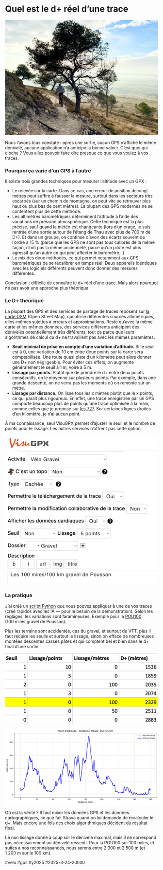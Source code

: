 # Quel est le d+ réel d’une trace

![Enserune sur le o727](_i/devplus-cover.webp)

Nous l’avons tous constaté : après une sortie, aucun GPS n’affiche le même dénivelé, aucune application n’a anticipé la bonne valeur. C’est quoi qui cloche ? Vous allez pouvoir faire dire presque ce que vous voulez à vos traces.

### Pourquoi ça varie d’un GPS à l’autre

Il existe trois grandes techniques pour mesurer l’altitude avec un GPX :

* Le relevée sur la carte. Dans ce cas, une erreur de position de vingt mètres peut suffire à fausser la mesure, surtout dans les secteurs très escarpés (sur un chemin de montagne, on peut vite se retrouver plus haut ou plus bas de cent mètres). La plupart des GPS modernes ne se contentent plus de cette méthode.
* Les altimètres barométriques déterminent l’attitude à l’aide des variations de pression atmosphérique. Cette technique est la plus précise, sauf quand la météo est changeante (lors d’un orage, je suis rentrée d’une sortie autour de l’étang de Thau avec plus de 700 m de D+). Et dans un groupe, on continue d’avoir des écarts souvent de l’ordre à 15 % (parce que les GPS ne sont pas tous calibrés de la même façon, n’ont pas la même ancienneté, parce qu’un pilote est plus agressif qu’un autre ce qui peut affecter le baromètre…).
* Le mix des deux méthodes, ce qui permet notamment aux GPS barométriques de se recalibrer en temps réel. Deux appareils identiques avec les logiciels différents peuvent donc donner des mesures différentes.

Conclusion : difficile de connaître le d+ réel d’une trace. Mais alors pourquoi ne pas avoir une approche plus théorique.

### Le D+ théorique

La plupart des GPS et des services de partage de traces reposent sur [la carte OSM](https://www.openstreetmap.org/) (Open Street Map), qui utilise différentes sources altimétriques, elles-mêmes sujettes à erreurs et approximations. Reste qu’avec la même carte et les mêmes données, des services différents anticipent des dénivelés potentiellement très différents, tout ça parce que leurs algorithmes de calcul du d+ ne travaillent pas avec les mêmes paramètres.

* **Seuil minimal de prise en compte d’une variation d’altitude.** Si le seuil est à 0, une variation de 10 cm entre deux points sur la carte sera comptabilisée. Une route quasi plate d’un kilomètre peut alors donner une D+ non négligeable. Pour éviter ces effets, on augmente généralement le seuil à 1 m, voire à 5 m.
* **Lissage par points.** Plutôt que de prendre le d+ entre deux points consécutifs, on le moyenne sur plusieurs points. Par exemple, dans une grande descente, on ne verra pas les moments où on remonte sur un mètre.
* **Lissage par distance.** On lisse tous les x mètres plutôt que le x points, ce qui paraît plus rigoureux. En effet, une trace enregistrée par un GPS comporte beaucoup plus de points qu’une trace optimisée à la main, comme celles que je propose sur [les 727](https://727bikepacking.fr/). Sur certaines lignes droites d’un kilomètre, je n’ai aucun point.

À ma connaissance, seul VisuGPX permet d’ajuster le seuil et le nombre de points pour le lissage. Les autres services n’offrent pas cette option.

![Réglage du filtrage](_i/deniv-visu.png)

### La pratique

J’ai créé un [script Python](https://colab.research.google.com/drive/1AW-YGzoylSxDwzfDLOUtPURnwHZFdz5b?usp=sharing) que vous pouvez appliquer à une de vos traces (créé rapidos avec les IA — pour le besoin de la démonstration). Selon les réglages, les variations sont faramineuses. Exemple pour la [POU100](https://727bikepacking.fr/pou100/) (100 miles gravel de Poussan).

Plus les terrains sont accidentés, cas du gravel, et surtout du VTT, plus il faut réduire les seuils et surtout le lissage, sinon on efface de nombreuses montées descentes casses pâtes et qui comptent bel et bien dans le d+ final d’une sortie.

![Estimations pour POU100](_i/pou100-estim.png)

![Profil](_i/pou100-profil.png)

Où est la vérité ? Il faut mixer les données GPS et les données cartographiques, ce que fait Strava quand on lui demande de recalculer le d+. Mais encore une fois des choix algorithmiques décident du résultat final.

Le non lissage donne à coup sûr le dénivelé maximal, mais il ne correspond pas nécessairement au dénivelé ressenti. Pour la POU100 sur 100 miles, et suites à nos reconnaissances, nous serons entre 2 300 et 2 500 m (et 1 200 m sur le 100 km).

#velo #gps #y2025 #2025-3-24-20h00
